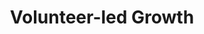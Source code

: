 ---
year: "2023"
title: "Volunteer-led Growth"
description: ["The word about Kiran Foundation spread and many volunteers and interns not just from India but also from US and Europe joined us. Our volunteers are the backbone of Kiran Foundation and shape forefront the future through their tireless efforts and selfless service."]

image: "/assets/images/about/map.webp"
button: 
    type: "btn1"  # btn1 for primary, btn2 for secondary, btn3 for tertiary
    text: "Become a Volunteer"
    path: "/work-with-us"
---